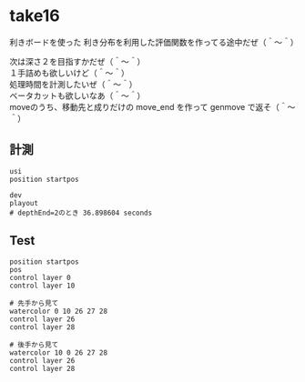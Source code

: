 # take16

利きボードを使った 利き分布を利用した評価関数を作ってる途中だぜ（＾～＾）  

次は深さ２を目指すかだぜ（＾～＾）  
１手詰めも欲しいけど（＾～＾）  
処理時間を計測したいぜ（＾～＾）  
ベータカットも欲しいなあ（＾～＾）  
moveのうち、移動先と成りだけの move_end を作って genmove で返そ（＾～＾）  

## 計測

```plain
usi
position startpos

dev
playout
# depthEnd=2のとき 36.898604 seconds
```

## Test

```plain
position startpos
pos
control layer 0
control layer 10

# 先手から見て
watercolor 0 10 26 27 28
control layer 26
control layer 28

# 後手から見て
watercolor 10 0 26 27 28
control layer 26
control layer 28
```
